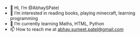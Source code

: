 - 👋 Hi, I’m @AbhaySPatel
- 👀 I’m interested in reading books, playing minecraft, learning programming
- 🌱 I’m currently learning Maths, HTML, Python
- 📫 How to reach me at abhay.sumeet.patel@gmail.com

<!---
AbhaySPatel/AbhaySPatel is a ✨ special ✨ repository because its `README.md` (this file) appears on your GitHub profile.
You can click the Preview link to take a look at your changes.
--->
